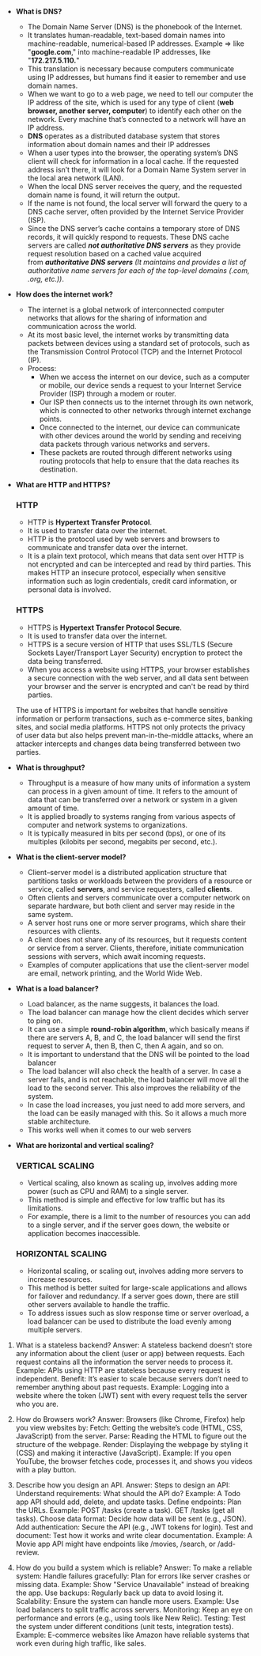- **What is DNS?**
    - The Domain Name Server (DNS) is the phonebook of the Internet.
    - It translates human-readable, text-based domain names into machine-readable, numerical-based IP addresses. Example ⇒ like "**google.com**," into machine-readable IP addresses, like "**172.217.5.110.**"
    - This translation is necessary because computers communicate using IP addresses, but humans find it easier to remember and use domain names.
    - When we want to go to a web page, we need to tell our computer the IP address of the site, which is used for any type of client (**web browser, another server, computer**) to identify each other on the network. Every machine that’s connected to a network will have an IP address.
    - **DNS** operates as a distributed database system that stores information about domain names and their IP addresses
    - When a user types into the browser, the operating system’s DNS client will check for information in a local cache. If the requested address isn’t there, it will look for a Domain Name System server in the local area network (LAN).
    - When the local DNS server receives the query, and the requested domain name is found, it will return the output.
    - If the name is not found, the local server will forward the query to a DNS cache server, often provided by the Internet Service Provider (ISP).
    - Since the DNS server’s cache contains a temporary store of DNS records, it will quickly respond to requests. These DNS cache servers are called ***not authoritative DNS servers*** as they provide request resolution based on a cached value acquired from ***authoritative DNS servers** (It maintains and provides a list of authoritative name servers for each of the top-level domains (.com, .org, etc.))*.


- **How does the internet work?**
    - The internet is a global network of interconnected computer networks that allows for the sharing of information and communication across the world.
    - At its most basic level, the internet works by transmitting data packets between devices using a standard set of protocols, such as the Transmission Control Protocol (TCP) and the Internet Protocol (IP).
    - Process:
        - When we access the internet on our device, such as a computer or mobile, our device sends a request to your Internet Service Provider (ISP) through a modem or router.
        - Our ISP then connects us to the internet through its own network, which is connected to other networks through internet exchange points.
        - Once connected to the internet, our device can communicate with other devices around the world by sending and receiving data packets through various networks and servers.
        - These packets are routed through different networks using routing protocols that help to ensure that the data reaches its destination.


- **What are HTTP and HTTPS?**
    
    
    ### HTTP
    
    - HTTP is **Hypertext Transfer Protocol**.
    - It is used to transfer data over the internet.
    - HTTP is the protocol used by web servers and browsers to communicate and transfer data over the internet.
    - It is a plain text protocol, which means that data sent over HTTP is not encrypted and can be intercepted and read by third parties. This makes HTTP an insecure protocol, especially when sensitive information such as login credentials, credit card information, or personal data is involved.
    
    ### HTTPS
    
    - HTTPS is **Hypertext Transfer Protocol Secure**.
    - It is used to transfer data over the internet.
    - HTTPS is a secure version of HTTP that uses SSL/TLS (Secure Sockets Layer/Transport Layer Security) encryption to protect the data being transferred.
    - When you access a website using HTTPS, your browser establishes a secure connection with the web server, and all data sent between your browser and the server is encrypted and can't be read by third parties.
    
    The use of HTTPS is important for websites that handle sensitive information or perform transactions, such as e-commerce sites, banking sites, and social media platforms. HTTPS not only protects the privacy of user data but also helps prevent man-in-the-middle attacks, where an attacker intercepts and changes data being transferred between two parties.



- **What is throughput?**
    - Throughput is a measure of how many units of information a system can process in a given amount of time. It refers to the amount of data that can be transferred over a network or system in a given amount of time.
    - It is applied broadly to systems ranging from various aspects of computer and network systems to organizations.
    - It is typically measured in bits per second (bps), or one of its multiples (kilobits per second, megabits per second, etc.).


- **What is the client-server model?**
    - Client–server model is a distributed application structure that partitions tasks or workloads between the providers of a resource or service, called **servers**, and service requesters, called **clients**.
    - Often clients and servers communicate over a computer network on separate hardware, but both client and server may reside in the same system.
    - A server host runs one or more server programs, which share their resources with clients.
    - A client does not share any of its resources, but it requests content or service from a server. Clients, therefore, initiate communication sessions with servers, which await incoming requests.
    - Examples of computer applications that use the client-server model are email, network printing, and the World Wide Web.


- **What is a load balancer?**
    - Load balancer, as the name suggests, it balances the load.
    - The load balancer can manage how the client decides which server to ping on.
    - It can use a simple **round-robin algorithm**, which basically means if there are servers A, B, and C, the load balancer will send the first request to server A, then B, then C, then A again, and so on.
    - It is important to understand that the DNS will be pointed to the load balancer
    - The load balancer will also check the health of a server. In case a server fails, and is not reachable, the load balancer will move all the load to the second server. This also improves the reliability of the system.
    - In case the load increases, you just need to add more servers, and the load can be easily managed with this. So it allows a much more stable architecture.
    - This works well when it comes to our web servers


- **What are horizontal and vertical scaling?**
    
    
    ### VERTICAL SCALING
    
    - Vertical scaling, also known as scaling up, involves adding more power (such as CPU and RAM) to a single server.
    - This method is simple and effective for low traffic but has its limitations.
    - For example, there is a limit to the number of resources you can add to a single server, and if the server goes down, the website or application becomes inaccessible.
    
    ### HORIZONTAL SCALING
    
    - Horizontal scaling, or scaling out, involves adding more servers to increase resources.
    - This method is better suited for large-scale applications and allows for failover and redundancy. If a server goes down, there are still other servers available to handle the traffic.
    - To address issues such as slow response time or server overload, a load balancer can be used to distribute the load evenly among multiple servers.


1. What is a stateless backend?
Answer:
A stateless backend doesn’t store any information about the client (user or app) between requests.
Each request contains all the information the server needs to process it.
Example: APIs using HTTP are stateless because every request is independent.
Benefit: It’s easier to scale because servers don’t need to remember anything about past requests.
Example: Logging into a website where the token (JWT) sent with every request tells the server who you are.



2. How do Browsers work?
Answer:
Browsers (like Chrome, Firefox) help you view websites by:
Fetch: Getting the website’s code (HTML, CSS, JavaScript) from the server.
Parse: Reading the HTML to figure out the structure of the webpage.
Render: Displaying the webpage by styling it (CSS) and making it interactive (JavaScript).
Example: If you open YouTube, the browser fetches code, processes it, and shows you videos with a play button.


3. Describe how you design an API.
Answer:
Steps to design an API:
Understand requirements: What should the API do? Example: A Todo app API should add, delete, and update tasks.
Define endpoints: Plan the URLs. Example:
POST /tasks (create a task).
GET /tasks (get all tasks).
Choose data format: Decide how data will be sent (e.g., JSON).
Add authentication: Secure the API (e.g., JWT tokens for login).
Test and document: Test how it works and write clear documentation.
Example: A Movie app API might have endpoints like /movies, /search, or /add-review.



4. How do you build a system which is reliable?
Answer:
To make a reliable system:
Handle failures gracefully: Plan for errors like server crashes or missing data. Example: Show "Service Unavailable" instead of breaking the app.
Use backups: Regularly back up data to avoid losing it.
Scalability: Ensure the system can handle more users. Example: Use load balancers to split traffic across servers.
Monitoring: Keep an eye on performance and errors (e.g., using tools like New Relic).
Testing: Test the system under different conditions (unit tests, integration tests).
Example: E-commerce websites like Amazon have reliable systems that work even during high traffic, like sales.